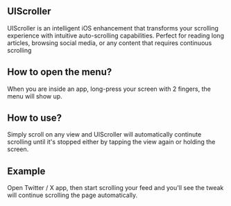 ## UIScroller
UIScroller is an intelligent iOS enhancement that transforms your scrolling experience with intuitive auto-scrolling capabilities. Perfect for reading long articles, browsing social media, or any content that requires continuous scrolling

## How to open the menu?
When you are inside an app, long-press your screen with 2 fingers, the menu will show up.

## How to use?
Simply scroll on any view and UIScroller will automatically continute scrolling until it's stopped either by tapping the view again or holding the screen.

## Example
Open Twitter / X app, then start scrolling your feed and you'll see the tweak will continue scrolling the page automatically.
